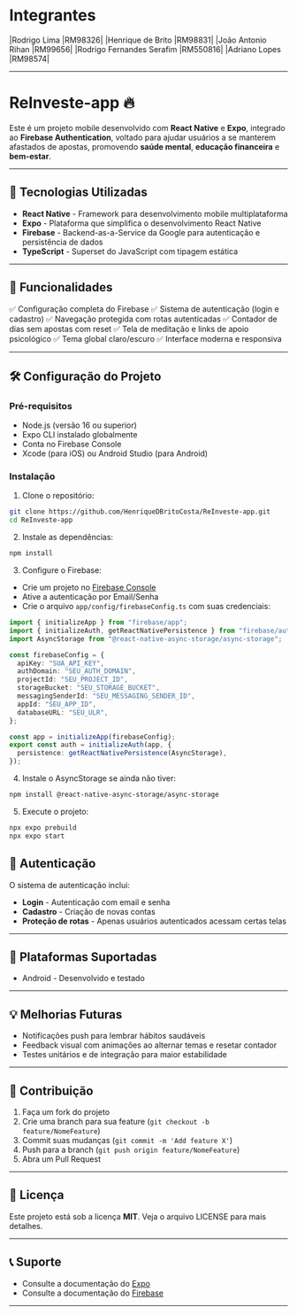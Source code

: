 # Integrantes
|Rodrigo Lima |RM98326|
|Henrique de Brito |RM98831|
|João Antonio Rihan |RM99656|
|Rodrigo Fernandes Serafim |RM550816|
|Adriano Lopes |RM98574|

---

# ReInveste-app 🔥

Este é um projeto mobile desenvolvido com **React Native** e **Expo**, integrado ao **Firebase Authentication**, voltado para ajudar usuários a se manterem afastados de apostas, promovendo **saúde mental**, **educação financeira** e **bem-estar**.

---

## 🚀 Tecnologias Utilizadas

* **React Native** - Framework para desenvolvimento mobile multiplataforma
* **Expo** - Plataforma que simplifica o desenvolvimento React Native
* **Firebase** - Backend-as-a-Service da Google para autenticação e persistência de dados
* **TypeScript** - Superset do JavaScript com tipagem estática

---

## 📱 Funcionalidades

✅ Configuração completa do Firebase
✅ Sistema de autenticação (login e cadastro)
✅ Navegação protegida com rotas autenticadas
✅ Contador de dias sem apostas com reset
✅ Tela de meditação e links de apoio psicológico
✅ Tema global claro/escuro
✅ Interface moderna e responsiva

---

## 🛠️ Configuração do Projeto

### Pré-requisitos

* Node.js (versão 16 ou superior)
* Expo CLI instalado globalmente
* Conta no Firebase Console
* Xcode (para iOS) ou Android Studio (para Android)

### Instalação

1. Clone o repositório:

```bash
git clone https://github.com/HenriqueDBritoCosta/ReInveste-app.git 
cd ReInveste-app
```

2. Instale as dependências:

```bash
npm install
```

3. Configure o Firebase:

* Crie um projeto no [Firebase Console](https://console.firebase.google.com/)
* Ative a autenticação por Email/Senha
* Crie o arquivo `app/config/firebaseConfig.ts` com suas credenciais:

```ts
import { initializeApp } from "firebase/app";
import { initializeAuth, getReactNativePersistence } from "firebase/auth";
import AsyncStorage from "@react-native-async-storage/async-storage";

const firebaseConfig = {
  apiKey: "SUA_API_KEY",
  authDomain: "SEU_AUTH_DOMAIN",
  projectId: "SEU_PROJECT_ID",
  storageBucket: "SEU_STORAGE_BUCKET",
  messagingSenderId: "SEU_MESSAGING_SENDER_ID",
  appId: "SEU_APP_ID",
  databaseURL: "SEU_ULR",
};

const app = initializeApp(firebaseConfig);
export const auth = initializeAuth(app, {
  persistence: getReactNativePersistence(AsyncStorage),
});
```

4. Instale o AsyncStorage se ainda não tiver:

```bash
npm install @react-native-async-storage/async-storage
```

5. Execute o projeto:

```bash
npx expo prebuild
npx expo start

```


## 🔐 Autenticação

O sistema de autenticação inclui:

* **Login** - Autenticação com email e senha
* **Cadastro** - Criação de novas contas
* **Proteção de rotas** - Apenas usuários autenticados acessam certas telas

---

## 📱 Plataformas Suportadas

* Android - Desenvolvido e testado

---

## 💡 Melhorias Futuras

* Notificações push para lembrar hábitos saudáveis
* Feedback visual com animações ao alternar temas e resetar contador
* Testes unitários e de integração para maior estabilidade

---

## 🤝 Contribuição

1. Faça um fork do projeto
2. Crie uma branch para sua feature (`git checkout -b feature/NomeFeature`)
3. Commit suas mudanças (`git commit -m 'Add feature X'`)
4. Push para a branch (`git push origin feature/NomeFeature`)
5. Abra um Pull Request

---

## 📄 Licença

Este projeto está sob a licença **MIT**. Veja o arquivo LICENSE para mais detalhes.

---

## 📞 Suporte

* Consulte a documentação do [Expo](https://docs.expo.dev/)
* Consulte a documentação do [Firebase](https://firebase.google.com/docs)

---
